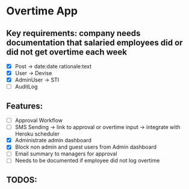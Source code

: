 # Overtime App

## Key requirements: company needs documentation that salaried employees did or did not get overtime each week

- [x] Post -> date:date rationale:text
- [x] User -> Devise
- [x] AdminUser -> STI
- [ ] AuditLog

## Features:
- [ ] Approval Workflow
- [ ] SMS Sending -> link to approval or overtime input -> integrate with Heroku scheduler
- [x] Administrate admin dashboard
- [x] Block non admin and guest users from Admin dashboard
- [ ] Email summary to managers for approval
- [ ] Needs to be documented if employee did not log overtime

## TODOS:
  
